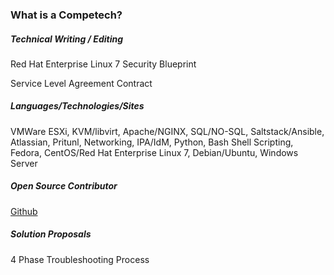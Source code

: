 ### What is a Competech?

##### Technical Writing / Editing

Red Hat Enterprise Linux 7 Security Blueprint

Service Level Agreement Contract

##### Languages/Technologies/Sites

VMWare ESXi, KVM/libvirt, Apache/NGINX, SQL/NO-SQL, Saltstack/Ansible, Atlassian, Pritunl, Networking, IPA/IdM, Python, Bash Shell Scripting, Fedora, CentOS/Red Hat Enterprise Linux 7, Debian/Ubuntu, Windows Server

##### Open Source Contributor

[Github](https://github.com/techwwwyzzerd/)

##### Solution Proposals

4 Phase Troubleshooting Process
